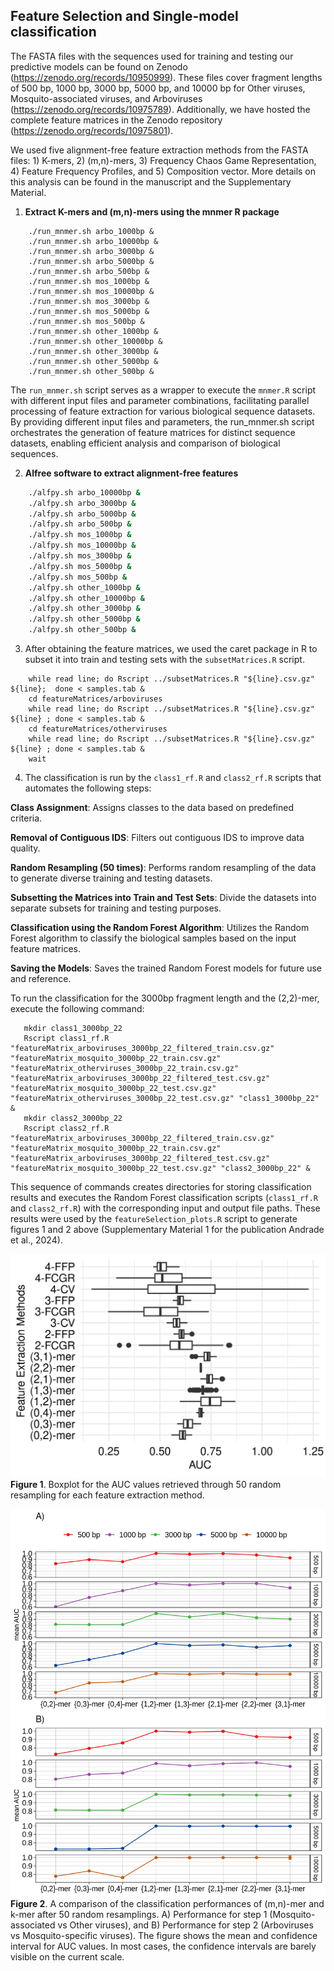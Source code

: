 ## Feature Selection and Single-model classification

The FASTA files with the sequences used for training and testing our predictive models can be found on Zenodo (https://zenodo.org/records/10950999). These files cover fragment lengths of 500 bp, 1000 bp, 3000 bp, 5000 bp, and 10000 bp for Other viruses, Mosquito-associated viruses, and Arboviruses (https://zenodo.org/records/10975789). Additionally, we have hosted the complete feature matrices in the Zenodo repository (https://zenodo.org/records/10975801).

We used five alignment-free feature extraction methods from the FASTA files: 1) K-mers, 2) (m,n)-mers, 3) Frequency Chaos Game Representation, 4) Feature Frequency Profiles, and 5) Composition vector. More details on this analysis can be found in the manuscript and the Supplementary Material.

1. **Extract K-mers and (m,n)-mers using the mnmer R package**

```
	./run_mnmer.sh arbo_1000bp &
	./run_mnmer.sh arbo_10000bp &
	./run_mnmer.sh arbo_3000bp &
	./run_mnmer.sh arbo_5000bp &
	./run_mnmer.sh arbo_500bp &
	./run_mnmer.sh mos_1000bp &
	./run_mnmer.sh mos_10000bp &
	./run_mnmer.sh mos_3000bp &
	./run_mnmer.sh mos_5000bp &
	./run_mnmer.sh mos_500bp &
	./run_mnmer.sh other_1000bp &
	./run_mnmer.sh other_10000bp &
	./run_mnmer.sh other_3000bp &
	./run_mnmer.sh other_5000bp &
	./run_mnmer.sh other_500bp &
```

The `run_mnmer.sh` script serves as a wrapper to execute the `mnmer.R` script with different input files and parameter combinations, facilitating parallel processing of feature extraction for various biological sequence datasets. By providing different input files and parameters, the run_mnmer.sh script orchestrates the generation of feature matrices for distinct sequence datasets, enabling efficient analysis and comparison of biological sequences.
   
2. **Alfree software to extract alignment-free features**

```./alfpy.sh arbo_1000bp &
  	./alfpy.sh arbo_10000bp &
  	./alfpy.sh arbo_3000bp &
  	./alfpy.sh arbo_5000bp &
  	./alfpy.sh arbo_500bp &
  	./alfpy.sh mos_1000bp &
  	./alfpy.sh mos_10000bp &
  	./alfpy.sh mos_3000bp &
  	./alfpy.sh mos_5000bp &
  	./alfpy.sh mos_500bp &
  	./alfpy.sh other_1000bp &
  	./alfpy.sh other_10000bp &
  	./alfpy.sh other_3000bp &
  	./alfpy.sh other_5000bp &
  	./alfpy.sh other_500bp &
```

3. After obtaining the feature matrices, we used the caret package in R to subset it into train and testing sets with the `subsetMatrices.R` script. 

```cd featureMatrices/mosquito
	while read line; do Rscript ../subsetMatrices.R "${line}.csv.gz" ${line};  done < samples.tab &
	cd featureMatrices/arboviruses
	while read line; do Rscript ../subsetMatrices.R "${line}.csv.gz" ${line} ; done < samples.tab &
	cd featureMatrices/otherviruses
	while read line; do Rscript ../subsetMatrices.R "${line}.csv.gz" ${line} ; done < samples.tab &
	wait
```

4. The classification is run by the `class1_rf.R` and `class2_rf.R` scripts that automates the following steps:

**Class Assignment**: Assigns classes to the data based on predefined criteria.
   
**Removal of Contiguous IDS**: Filters out contiguous IDS to improve data quality.
   
**Random Resampling (50 times)**: Performs random resampling of the data to generate diverse training and testing datasets.

**Subsetting the Matrices into Train and Test Sets**: Divide the datasets into separate subsets for training and testing purposes.

**Classification using the Random Forest Algorithm**: Utilizes the Random Forest algorithm to classify the biological samples based on the input feature matrices.

**Saving the Models**: Saves the trained Random Forest models for future use and reference.

To run the classification for the 3000bp fragment length and the (2,2)-mer, execute the following command:
   
```
   mkdir class1_3000bp_22
   Rscript class1_rf.R "featureMatrix_arboviruses_3000bp_22_filtered_train.csv.gz" "featureMatrix_mosquito_3000bp_22_train.csv.gz" "featureMatrix_otherviruses_3000bp_22_train.csv.gz" "featureMatrix_arboviruses_3000bp_22_filtered_test.csv.gz" "featureMatrix_mosquito_3000bp_22_test.csv.gz" "featureMatrix_otherviruses_3000bp_22_test.csv.gz" "class1_3000bp_22" &
   mkdir class2_3000bp_22
   Rscript class2_rf.R "featureMatrix_arboviruses_3000bp_22_filtered_train.csv.gz" "featureMatrix_mosquito_3000bp_22_train.csv.gz"  "featureMatrix_arboviruses_3000bp_22_filtered_test.csv.gz" "featureMatrix_mosquito_3000bp_22_test.csv.gz" "class2_3000bp_22" &
```

This sequence of commands creates directories for storing classification results and executes the Random Forest classification scripts (`class1_rf.R` and `class2_rf.R`) with the corresponding input and output file paths. These results were used by the `featureSelection_plots.R` script to generate figures 1 and 2 above (Supplementary Material 1 for the publication Andrade et al., 2024). 

![](https://github.com/aandradebio/MosViR_SB/blob/main/01_FeatureSelection/FeatureSelection_Fig1_SupplementaryMaterial1.png)
**Figure 1**. Boxplot for the AUC values retrieved through 50 random resampling for each feature extraction method. 

![](https://github.com/aandradebio/MosViR_SB/blob/main/01_FeatureSelection/SupplementaryMaterial1_AUCs.png)
**Figure 2**. A comparison of the classification performances of (m,n)-mer and k-mer after 50 random resamplings. A) Performance for step 1 (Mosquito-associated vs Other viruses), and B) Performance for step 2 (Arboviruses vs Mosquito-specific viruses). The figure shows the mean and confidence interval for AUC values. In most cases, the confidence intervals are barely visible on the current scale.
